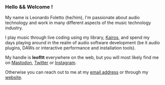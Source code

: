 ### Hello && Welcome !

My name is Leonardo Foletto (he/him), I'm passionate about audio technology and work in many different aspects of the music technology industry.

I play music through live coding using my library, [Kairos](https://github.com/Leofltt/Kairos), and spend my days playing around in the realm of audio software development (be it audio plugins, DAWs or interactive performance and installation tools). 

My handle is **leofltt** everywhere on the web, but you will most likely find me on [Mastodon](https://merveilles.town/@leofltt), [Twitter](https://twitter.com/leofltt) or [Instagram](https://www.instagram.com/leofltt/).

Otherwise you can reach out to me at my [email address](mailto:flttleonardo@gmail.com) or through my [website](https://www.leonardofoletto.com/).

<!-- ![GitHub stats](https://github-readme-stats.vercel.app/api?username=Leofltt&show_icons=true&theme=dracula)

![Top Langs](https://github-readme-stats.vercel.app/api/top-langs/?username=Leofltt&theme=dracula) -->

<!--
**Leofltt/Leofltt** is a ✨ _special_ ✨ repository because its `README.md` (this file) appears on your GitHub profile.

Here are some ideas to get you started:

- 🔭 I’m currently working on ...
- 🌱 I’m currently learning ...
- 👯 I’m looking to collaborate on ...
- 🤔 I’m looking for help with ...
- 💬 Ask me about ...
- 📫 How to reach me: ...
- 😄 Pronouns: ...
- ⚡ Fun fact: ...
-->
